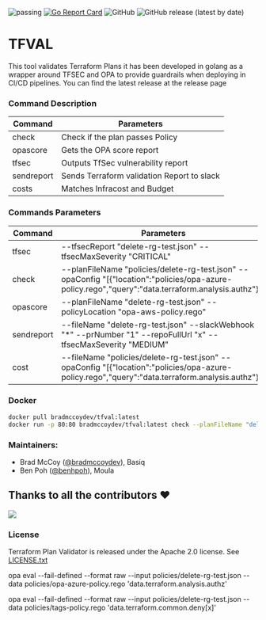 ![passing](https://github.com/bradmccoydev/tfval/actions/workflows/ci.yml/badge.svg) [![Go Report Card](https://goreportcard.com/badge/github.com/bradmccoydev/tfval)](https://goreportcard.com/report/github.com/bradmccoydev/tfval) ![GitHub](https://img.shields.io/github/license/bradmccoydev/tfval) ![GitHub release (latest by date)](https://img.shields.io/github/v/release/bradmccoydev/tfval)

# TFVAL
This tool validates Terraform Plans it has been developed in golang as a wrapper around TFSEC and OPA to provide guardrails when deploying in CI/CD pipelines. You can find the latest release at the release page

### Command Description

| Command | Parameters |
| --- | --- |
| check | Check if the plan passes Policy |
| opascore | Gets the OPA score report |
| tfsec | Outputs TfSec vulnerability report |
| sendreport | Sends Terraform validation Report to slack |
| costs | Matches Infracost and Budget |

### Commands Parameters

| Command | Parameters |
| --- | --- |
| tfsec | --tfsecReport "delete-rg-test.json" --tfsecMaxSeverity "CRITICAL" |
| check | --planFileName "policies/delete-rg-test.json" --opaConfig "[{\"location\":\"policies/opa-azure-policy.rego\",\"query\":\"data.terraform.analysis.authz\"}]" |
| opascore | --planFileName "delete-rg-test.json" --policyLocation "opa-aws-policy.rego" |
| sendreport | --fileName "delete-rg-test.json" --slackWebhook "*" --prNumber "1" --repoFullUrl "x" --tfsecMaxSeverity "MEDIUM"  |
| cost | --fileName "policies/delete-rg-test.json" --opaConfig "[{\"location\":\"policies/opa-azure-policy.rego\",\"query\":\"data.terraform.analysis.authz\"}]"  |

### Docker
```bash
docker pull bradmccoydev/tfval:latest
docker run -p 80:80 bradmccoydev/tfval:latest check --planFileName "delete-rg-test.json" --policyLocation "opa-aws-policy.rego" --tfsecMaxSeverity "CRITICAL" --opaRegoQuery "data.terraform.analysis.authz"
```

### Maintainers:
* Brad McCoy ([@bradmccoydev](https://github.com/bradmccoydev)), Basiq
* Ben Poh ([@benhpoh](https://github.com/benhpoh)), Moula

## Thanks to all the contributors ❤️
<a href = "https://github.com/bradmccoydev/tfval/graphs/contributors">
  <img src = "https://contrib.rocks/image?repo=bradmccoydev/tfval"/>
</a>

### License

Terraform Plan Validator is released under the Apache 2.0 license. See [LICENSE.txt](https://github.com/bradmccoydev/tfval/blob/main/LICENSE)

opa eval --fail-defined --format raw --input policies/delete-rg-test.json --data policies/opa-azure-policy.rego 'data.terraform.analysis.authz'

opa eval --fail-defined --format raw --input policies/delete-rg-test.json --data policies/tags-policy.rego 'data.terraform.common.deny[x]'
